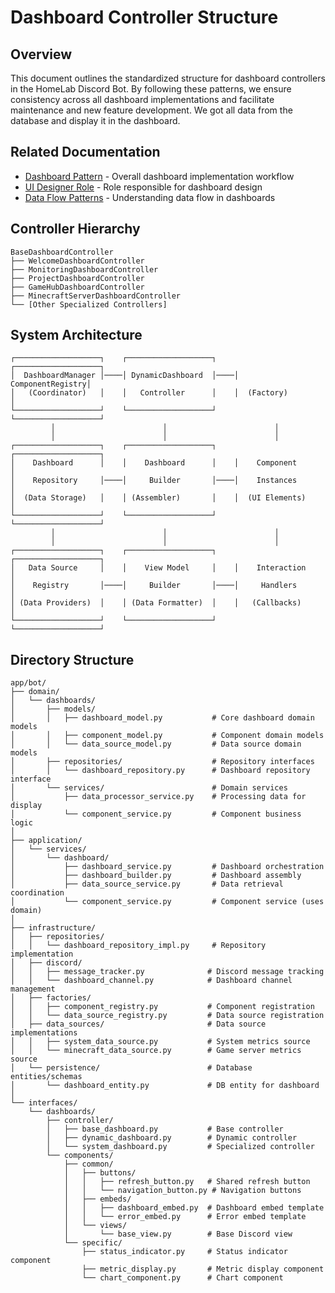 # Dashboard Controller Structure

## Overview

This document outlines the standardized structure for dashboard controllers in the HomeLab Discord Bot. By following these patterns, we ensure consistency across all dashboard implementations and facilitate maintenance and new feature development.
We got all data from the database and display it in the dashboard.
## Related Documentation
- [Dashboard Pattern](./DASHBOARD_PATTERN.md) - Overall dashboard implementation workflow
- [UI Designer Role](../../ai/roles/ui/BOT_UI_DESIGNER.md) - Role responsible for dashboard design
- [Data Flow Patterns](../architecture/DATA_FLOW.md) - Understanding data flow in dashboards

## Controller Hierarchy

```
BaseDashboardController
├── WelcomeDashboardController
├── MonitoringDashboardController
├── ProjectDashboardController
├── GameHubDashboardController
├── MinecraftServerDashboardController
└── [Other Specialized Controllers]
```

## System Architecture

```
┌───────────────────┐    ┌───────────────────┐    ┌───────────────────┐
│  DashboardManager │────│ DynamicDashboard  │────│  ComponentRegistry│
│   (Coordinator)   │    │   Controller      │    │  (Factory)        │
└───────────────────┘    └───────────────────┘    └───────────────────┘
         │                        │                        │
         │                        │                        │
┌───────────────────┐    ┌───────────────────┐    ┌───────────────────┐
│    Dashboard      │    │    Dashboard      │    │    Component      │
│    Repository     │────│     Builder       │────│    Instances      │
│  (Data Storage)   │    │ (Assembler)       │    │  (UI Elements)    │
└───────────────────┘    └───────────────────┘    └───────────────────┘
         │                        │                        │
         │                        │                        │
┌───────────────────┐    ┌───────────────────┐    ┌───────────────────┐
│   Data Source     │    │    View Model     │    │    Interaction    │
│    Registry       │────│     Builder       │────│     Handlers      │
│ (Data Providers)  │    │ (Data Formatter)  │    │   (Callbacks)     │
└───────────────────┘    └───────────────────┘    └───────────────────┘
```

## Directory Structure

```
app/bot/
├── domain/
│   └── dashboards/
│       ├── models/
│       │   ├── dashboard_model.py           # Core dashboard domain models
│       │   ├── component_model.py           # Component domain models
│       │   └── data_source_model.py         # Data source domain models
│       ├── repositories/                    # Repository interfaces
│       │   └── dashboard_repository.py      # Dashboard repository interface
│       └── services/                        # Domain services
│           ├── data_processor_service.py    # Processing data for display
│           └── component_service.py         # Component business logic
│
├── application/
│   └── services/
│       └── dashboard/
│           ├── dashboard_service.py         # Dashboard orchestration
│           ├── dashboard_builder.py         # Dashboard assembly 
│           ├── data_source_service.py       # Data retrieval coordination
│           └── component_service.py         # Component service (uses domain)
│
├── infrastructure/
│   ├── repositories/
│   │   └── dashboard_repository_impl.py     # Repository implementation
│   ├── discord/
│   │   ├── message_tracker.py              # Discord message tracking
│   │   └── dashboard_channel.py            # Dashboard channel management
│   ├── factories/
│   │   ├── component_registry.py           # Component registration
│   │   └── data_source_registry.py         # Data source registration
│   ├── data_sources/                       # Data source implementations
│   │   ├── system_data_source.py           # System metrics source
│   │   └── minecraft_data_source.py        # Game server metrics source
│   └── persistence/                        # Database entities/schemas
│       └── dashboard_entity.py             # DB entity for dashboard
│
└── interfaces/
    └── dashboards/
        ├── controller/
        │   ├── base_dashboard.py           # Base controller
        │   ├── dynamic_dashboard.py        # Dynamic controller
        │   └── system_dashboard.py         # Specialized controller
        └── components/
            ├── common/
            │   ├── buttons/
            │   │   ├── refresh_button.py   # Shared refresh button
            │   │   └── navigation_button.py # Navigation buttons
            │   ├── embeds/
            │   │   ├── dashboard_embed.py  # Dashboard embed template
            │   │   └── error_embed.py      # Error embed template
            │   └── views/
            │       └── base_view.py        # Base Discord view
            └── specific/
                ├── status_indicator.py     # Status indicator component
                ├── metric_display.py       # Metric display component
                └── chart_component.py      # Chart component
```

